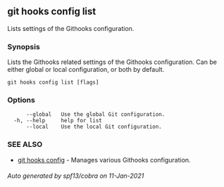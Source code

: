 ## git hooks config list

Lists settings of the Githooks configuration.

### Synopsis

Lists the Githooks related settings of the Githooks configuration.
Can be either global or local configuration, or both by default.

```
git hooks config list [flags]
```

### Options

```
      --global   Use the global Git configuration.
  -h, --help     help for list
      --local    Use the local Git configuration.
```

### SEE ALSO

* [git hooks config](git_hooks_config.md)	 - Manages various Githooks configuration.

###### Auto generated by spf13/cobra on 11-Jan-2021
